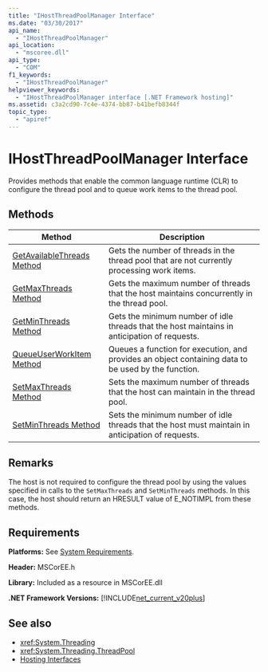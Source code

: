 ```yaml
---
title: "IHostThreadPoolManager Interface"
ms.date: "03/30/2017"
api_name: 
  - "IHostThreadPoolManager"
api_location: 
  - "mscoree.dll"
api_type: 
  - "COM"
f1_keywords: 
  - "IHostThreadPoolManager"
helpviewer_keywords: 
  - "IHostThreadPoolManager interface [.NET Framework hosting]"
ms.assetid: c3a2cd90-7c4e-4374-bb87-b41befb8344f
topic_type: 
  - "apiref"
---
```

# IHostThreadPoolManager Interface
Provides methods that enable the common language runtime (CLR) to configure the thread pool and to queue work items to the thread pool.  
  
## Methods  
  
|Method|Description|  
|------------|-----------------|  
|[GetAvailableThreads Method](../../../../docs/framework/unmanaged-api/hosting/ihostthreadpoolmanager-getavailablethreads-method.md)|Gets the number of threads in the thread pool that are not currently processing work items.|  
|[GetMaxThreads Method](../../../../docs/framework/unmanaged-api/hosting/ihostthreadpoolmanager-getmaxthreads-method.md)|Gets the maximum number of threads that the host maintains concurrently in the thread pool.|  
|[GetMinThreads Method](../../../../docs/framework/unmanaged-api/hosting/ihostthreadpoolmanager-getminthreads-method.md)|Gets the minimum number of idle threads that the host maintains in anticipation of requests.|  
|[QueueUserWorkItem Method](../../../../docs/framework/unmanaged-api/hosting/ihostthreadpoolmanager-queueuserworkitem-method.md)|Queues a function for execution, and provides an object containing data to be used by the function.|  
|[SetMaxThreads Method](../../../../docs/framework/unmanaged-api/hosting/ihostthreadpoolmanager-setmaxthreads-method.md)|Sets the maximum number of threads that the host can maintain in the thread pool.|  
|[SetMinThreads Method](../../../../docs/framework/unmanaged-api/hosting/ihostthreadpoolmanager-setminthreads-method.md)|Sets the minimum number of idle threads that the host must maintain in anticipation of requests.|  
  
## Remarks  
 The host is not required to configure the thread pool by using the values specified in calls to the `SetMaxThreads` and `SetMinThreads` methods. In this case, the host should return an HRESULT value of E_NOTIMPL from these methods.  
  
## Requirements  
 **Platforms:** See [System Requirements](../../../../docs/framework/get-started/system-requirements.md).  
  
 **Header:** MSCorEE.h  
  
 **Library:** Included as a resource in MSCorEE.dll  
  
 **.NET Framework Versions:** [!INCLUDE[net_current_v20plus](../../../../includes/net-current-v20plus-md.md)]  
  
## See also

- <xref:System.Threading>
- <xref:System.Threading.ThreadPool>
- [Hosting Interfaces](../../../../docs/framework/unmanaged-api/hosting/hosting-interfaces.md)
